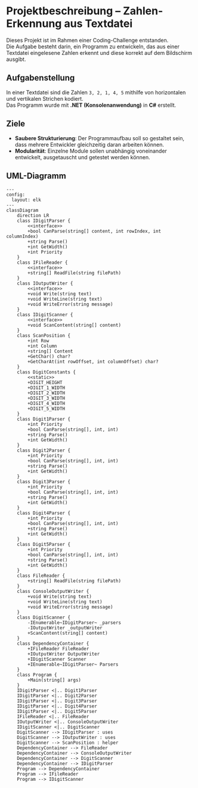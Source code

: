# Projektbeschreibung – Zahlen-Erkennung aus Textdatei

Dieses Projekt ist im Rahmen einer Coding-Challenge entstanden.  
Die Aufgabe besteht darin, ein Programm zu entwickeln, das aus einer Textdatei eingelesene Zahlen erkennt und diese korrekt auf dem Bildschirm ausgibt.

## Aufgabenstellung

In einer Textdatei sind die Zahlen `3, 2, 1, 4, 5` mithilfe von horizontalen und vertikalen Strichen kodiert.  
Das Programm wurde mit **.NET (Konsolenanwendung)** in **C#** erstellt.

## Ziele

- **Saubere Strukturierung**: Der Programmaufbau soll so gestaltet sein, dass mehrere Entwickler gleichzeitig daran arbeiten können.  
- **Modularität**: Einzelne Module sollen unabhängig voneinander entwickelt, ausgetauscht und getestet werden können.  

## UML-Diagramm

```mermaid
---
config:
  layout: elk
---
classDiagram
    direction LR
    class IDigitParser {
        <<interface>>
        +bool CanParse(string[] content, int rowIndex, int columnIndex)
        +string Parse()
        +int GetWidth()
        +int Priority
    }
    class IFileReader {
        <<interface>>
        +string[] ReadFile(string filePath)
    }
    class IOutputWriter {
        <<interface>>
        +void Write(string text)
        +void WriteLine(string text)
        +void WriteError(string message)
    }
    class IDigitScanner {
        <<interface>>
        +void ScanContent(string[] content)
    }
    class ScanPosition {
        +int Row
        +int Column
        +string[] Content
        +GetChar() char?
        +GetCharAt(int rowOffset, int columnOffset) char?
    }
    class DigitConstants {
        <<static>>
        +DIGIT_HEIGHT
        +DIGIT_1_WIDTH
        +DIGIT_2_WIDTH
        +DIGIT_3_WIDTH
        +DIGIT_4_WIDTH
        +DIGIT_5_WIDTH
    }
    class Digit1Parser {
        +int Priority
        +bool CanParse(string[], int, int)
        +string Parse()
        +int GetWidth()
    }
    class Digit2Parser {
        +int Priority
        +bool CanParse(string[], int, int)
        +string Parse()
        +int GetWidth()
    }
    class Digit3Parser {
        +int Priority
        +bool CanParse(string[], int, int)
        +string Parse()
        +int GetWidth()
    }
    class Digit4Parser {
        +int Priority
        +bool CanParse(string[], int, int)
        +string Parse()
        +int GetWidth()
    }
    class Digit5Parser {
        +int Priority
        +bool CanParse(string[], int, int)
        +string Parse()
        +int GetWidth()
    }
    class FileReader {
        +string[] ReadFile(string filePath)
    }
    class ConsoleOutputWriter {
        +void Write(string text)
        +void WriteLine(string text)
        +void WriteError(string message)
    }
    class DigitScanner {
        -IEnumerable~IDigitParser~ _parsers
        -IOutputWriter _outputWriter
        +ScanContent(string[] content)
    }
    class DependencyContainer {
        +IFileReader FileReader
        +IOutputWriter OutputWriter
        +IDigitScanner Scanner
        +IEnumerable~IDigitParser~ Parsers
    }
    class Program {
        +Main(string[] args)
    }
    IDigitParser <|.. Digit1Parser
    IDigitParser <|.. Digit2Parser
    IDigitParser <|.. Digit3Parser
    IDigitParser <|.. Digit4Parser
    IDigitParser <|.. Digit5Parser
    IFileReader <|.. FileReader
    IOutputWriter <|.. ConsoleOutputWriter
    IDigitScanner <|.. DigitScanner
    DigitScanner --> IDigitParser : uses
    DigitScanner --> IOutputWriter : uses
    DigitScanner --> ScanPosition : helper
    DependencyContainer --> FileReader
    DependencyContainer --> ConsoleOutputWriter
    DependencyContainer --> DigitScanner
    DependencyContainer --> IDigitParser
    Program --> DependencyContainer
    Program --> IFileReader
    Program --> IDigitScanner
```
